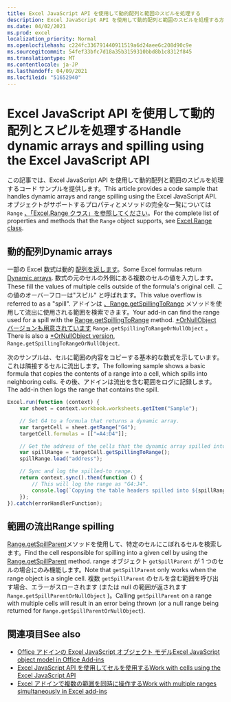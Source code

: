 ```yaml
---
title: Excel JavaScript API を使用して動的配列と範囲のスピルを処理する
description: Excel JavaScript API を使用して動的配列と範囲のスピルを処理する方法について説明します。
ms.date: 04/02/2021
ms.prod: excel
localization_priority: Normal
ms.openlocfilehash: c224fc336791440911519a6d24aee6c208d90c9e
ms.sourcegitcommit: 54fef33bfc7d18a35b3159310bbd8b1c8312f845
ms.translationtype: MT
ms.contentlocale: ja-JP
ms.lasthandoff: 04/09/2021
ms.locfileid: "51652940"
---
```

# <a name="handle-dynamic-arrays-and-spilling-using-the-excel-javascript-api"></a><span data-ttu-id="d9205-103">Excel JavaScript API を使用して動的配列とスピルを処理する</span><span class="sxs-lookup"><span data-stu-id="d9205-103">Handle dynamic arrays and spilling using the Excel JavaScript API</span></span>

<span data-ttu-id="d9205-104">この記事では、Excel JavaScript API を使用して動的配列と範囲のスピルを処理するコード サンプルを提供します。</span><span class="sxs-lookup"><span data-stu-id="d9205-104">This article provides a code sample that handles dynamic arrays and range spilling using the Excel JavaScript API.</span></span> <span data-ttu-id="d9205-105">オブジェクトがサポートするプロパティとメソッドの完全な一覧については `Range` [、「Excel.Range クラス」を参照してください](/javascript/api/excel/excel.range)。</span><span class="sxs-lookup"><span data-stu-id="d9205-105">For the complete list of properties and methods that the `Range` object supports, see [Excel.Range class](/javascript/api/excel/excel.range).</span></span>

## <a name="dynamic-arrays"></a><span data-ttu-id="d9205-106">動的配列</span><span class="sxs-lookup"><span data-stu-id="d9205-106">Dynamic arrays</span></span>

<span data-ttu-id="d9205-107">一部の Excel 数式は動的 [配列を返します](https://support.microsoft.com/office/dynamic-array-formulas-and-spilled-array-behavior-205c6b06-03ba-4151-89a1-87a7eb36e531)。</span><span class="sxs-lookup"><span data-stu-id="d9205-107">Some Excel formulas return [Dynamic arrays](https://support.microsoft.com/office/dynamic-array-formulas-and-spilled-array-behavior-205c6b06-03ba-4151-89a1-87a7eb36e531).</span></span> <span data-ttu-id="d9205-108">数式の元のセルの外側にある複数のセルの値を入力します。</span><span class="sxs-lookup"><span data-stu-id="d9205-108">These fill the values of multiple cells outside of the formula's original cell.</span></span> <span data-ttu-id="d9205-109">この値のオーバーフローは"スピル" と呼ばれます。</span><span class="sxs-lookup"><span data-stu-id="d9205-109">This value overflow is referred to as a "spill".</span></span> <span data-ttu-id="d9205-110">アドインは [、Range.getSpillingToRange](/javascript/api/excel/excel.range#getspillingtorange--) メソッドを使用して流出に使用される範囲を検索できます。</span><span class="sxs-lookup"><span data-stu-id="d9205-110">Your add-in can find the range used for a spill with the [Range.getSpillingToRange](/javascript/api/excel/excel.range#getspillingtorange--) method.</span></span> <span data-ttu-id="d9205-111">[\*OrNullObject バージョンも用意されています](..//develop/application-specific-api-model.md#ornullobject-methods-and-properties) `Range.getSpillingToRangeOrNullObject` 。</span><span class="sxs-lookup"><span data-stu-id="d9205-111">There is also a [\*OrNullObject version](..//develop/application-specific-api-model.md#ornullobject-methods-and-properties), `Range.getSpillingToRangeOrNullObject`.</span></span>

<span data-ttu-id="d9205-112">次のサンプルは、セルに範囲の内容をコピーする基本的な数式を示しています。これは隣接するセルに流出します。</span><span class="sxs-lookup"><span data-stu-id="d9205-112">The following sample shows a basic formula that copies the contents of a range into a cell, which spills into neighboring cells.</span></span> <span data-ttu-id="d9205-113">その後、アドインは流出を含む範囲をログに記録します。</span><span class="sxs-lookup"><span data-stu-id="d9205-113">The add-in then logs the range that contains the spill.</span></span>

```js
Excel.run(function (context) {
    var sheet = context.workbook.worksheets.getItem("Sample");

    // Set G4 to a formula that returns a dynamic array.
    var targetCell = sheet.getRange("G4");
    targetCell.formulas = [["=A4:D4"]];

    // Get the address of the cells that the dynamic array spilled into.
    var spillRange = targetCell.getSpillingToRange();
    spillRange.load("address");

    // Sync and log the spilled-to range.
    return context.sync().then(function () {
        // This will log the range as "G4:J4".
        console.log(`Copying the table headers spilled into ${spillRange.address}.`);
    });
}).catch(errorHandlerFunction);
```

## <a name="range-spilling"></a><span data-ttu-id="d9205-114">範囲の流出</span><span class="sxs-lookup"><span data-stu-id="d9205-114">Range spilling</span></span>

<span data-ttu-id="d9205-115">[Range.getSpillParent](/javascript/api/excel/excel.range#getspillparent--)メソッドを使用して、特定のセルにこぼれるセルを検索します。</span><span class="sxs-lookup"><span data-stu-id="d9205-115">Find the cell responsible for spilling into a given cell by using the [Range.getSpillParent](/javascript/api/excel/excel.range#getspillparent--) method.</span></span> <span data-ttu-id="d9205-116">range オブジェクト `getSpillParent` が 1 つのセルの場合にのみ機能します。</span><span class="sxs-lookup"><span data-stu-id="d9205-116">Note that `getSpillParent` only works when the range object is a single cell.</span></span> <span data-ttu-id="d9205-117">複数 `getSpillParent` のセルを含む範囲を呼び出す場合、エラーがスローされます (または null の範囲が返されます `Range.getSpillParentOrNullObject` )。</span><span class="sxs-lookup"><span data-stu-id="d9205-117">Calling `getSpillParent` on a range with multiple cells will result in an error being thrown (or a null range being returned for `Range.getSpillParentOrNullObject`).</span></span>

## <a name="see-also"></a><span data-ttu-id="d9205-118">関連項目</span><span class="sxs-lookup"><span data-stu-id="d9205-118">See also</span></span>

- [<span data-ttu-id="d9205-119">Office アドインの Excel JavaScript オブジェクト モデル</span><span class="sxs-lookup"><span data-stu-id="d9205-119">Excel JavaScript object model in Office Add-ins</span></span>](excel-add-ins-core-concepts.md)
- [<span data-ttu-id="d9205-120">Excel JavaScript API を使用してセルを使用する</span><span class="sxs-lookup"><span data-stu-id="d9205-120">Work with cells using the Excel JavaScript API</span></span>](excel-add-ins-cells.md)
- [<span data-ttu-id="d9205-121">Excel アドインで複数の範囲を同時に操作する</span><span class="sxs-lookup"><span data-stu-id="d9205-121">Work with multiple ranges simultaneously in Excel add-ins</span></span>](excel-add-ins-multiple-ranges.md)
